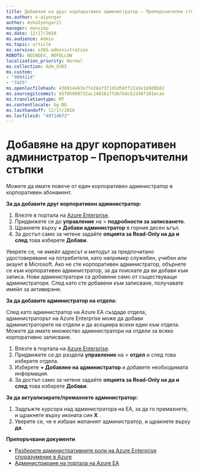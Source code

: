 ```yaml
---
title: Добавяне на друг корпоративен администратор – Препоръчителни стъпки
ms.author: v-aiyengar
author: AshaIyengar21
manager: dansimp
ms.date: 12/17/2020
ms.audience: Admin
ms.topic: article
ms.service: o365-administration
ROBOTS: NOINDEX, NOFOLLOW
localization_priority: Normal
ms.collection: Adm_O365
ms.custom:
- "9004114"
- "7425"
ms.openlocfilehash: 436914e63e7fe28af371d1d50ff22a5e1b9d8b82
ms.sourcegitcommit: b5f05809732ac148161ffdb7b8cb2348f101ecae
ms.translationtype: MT
ms.contentlocale: bg-BG
ms.lasthandoff: 12/17/2020
ms.locfileid: "49714672"
---
```

# <a name="add-another-enterprise-administrator---recommended-steps"></a>Добавяне на друг корпоративен администратор – Препоръчителни стъпки

Можете да имате повече от един корпоративен администратор в корпоративен абонамент.

**За да добавите друг корпоративен администратор:**

1. Влезте в портала на [Azure Enterprise](https://ea.azure.com/).
1. Придвижете се до **управление** на  >  **подробности за записването**.
1. Щракнете върху **+ Добави администратор** в горния десен ъгъл.
1. За достъп само за четене задайте **опцията за Read-Only на да и след** това изберете **Добави**.

Уверете се, че имейл адресът и методът за предпочитано удостоверяване на потребителя, като например служебен, учебен или акаунт в Microsoft. Ако не сте корпоративен администратор, обърнете се към корпоративен администратор, за да поискате да ви добави към записа. Нови администратори са добавени само от съществуващи администратори. След като сте добавени към записване, получавате имейл за активиране.

**За да добавите администратор на отдела:**

След като администратор на Azure EA създаде отдела, администраторът на Azure Enterprise може да добави администраторите на отдели и да асоциира всеки един към отдела. Можете да имате множество администратори на отдели за всяко корпоративно записване.

1. Влезте в портала на [Azure Enterprise](https://ea.azure.com/).
1. Придвижете се до раздела **управление** на  >  **отдел** и след това изберете отдела.
1. Изберете **+ Добавяне на администратор** и добавете необходимата информация.
1. За достъп само за четене задайте **опцията за Read-Only на да и след** това изберете **Добави**.

**За да актуализирате/премахнете администратор:**

1. Задръжте курсора над администратора на EA, за да го премахнете, и щракнете върху иконата син **X** .
1. Уверете се, че е избран желаният администратор, и щракнете върху **да**.

**Препоръчвани документи**

- [Разберете административните роли на Azure Enterprise споразумение в Azure](https://docs.microsoft.com/azure/billing/billing-understand-ea-roles)
- [Администриране на портала на Azure EA](https://docs.microsoft.com/azure/billing/billing-ea-portal-administration)
